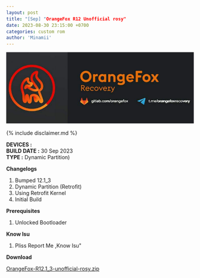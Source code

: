 ```yaml
---
layout: post
title: "[Sep] "OrangeFox R12 Unofficial rosy"
date: 2023-08-30 23:15:00 +0700
categories: custom rom
author: 'Minamii'
---
```

![Exthm Banner](/assets/images/banner/Ofox.jpg)

{% include disclaimer.md %}

**DEVICES :** <br>
**BUILD DATE :** 30 Sep 2023<br>
**TYPE :** Dynamic Partition)

**Changelogs**
<ol>
    <li>Bumped 12.1_3</li>
    <li>Dynamic Partition (Retrofit)</li>
    <li>Using Retrofit Kernel </li>
    <li>Initial Build</li>
</ol>

**Prerequisites**
<ol>
    <li>Unlocked Bootloader</li>
</ol>

**Know Isu**
<ol>
    <li>Pliss Report Me ,Know Isu"</li>
</ol>

**Download**

[OrangeFox-R12.1_3-unofficial-rosy.zip](https://drive.google.com/file/d/1K6i0q0J84LsrPGMk9D3xN-AAV--FwYmk/view?usp=sharing)




